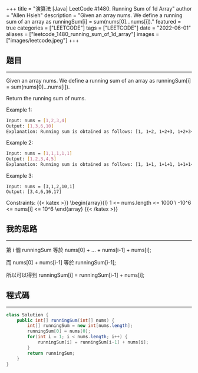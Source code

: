 +++
title = "演算法 [Java] LeetCode #1480. Running Sum of 1d Array"
author = "Allen Hsieh"
description = "Given an array nums. We define a running sum of an array as runningSum[i] = sum(nums[0]…nums[i])."
featured = true
categories = ["LEETCODE"]
tags = ["LEETCODE"]
date = "2022-06-01"
aliases = ["leetcode_1480_running_sum_of_1d_array"]
images = ["images/leetcode.jpeg"]
+++

## 題目
---
Given an array nums. We define a running sum of an array as runningSum[i] = sum(nums[0]…nums[i]).

Return the running sum of nums.

Example 1: 
```bash
Input: nums = [1,2,3,4]
Output: [1,3,6,10]
Explanation: Running sum is obtained as follows: [1, 1+2, 1+2+3, 1+2+3+4].
```
Example 2:
```bash
Input: nums = [1,1,1,1,1]
Output: [1,2,3,4,5]
Explanation: Running sum is obtained as follows: [1, 1+1, 1+1+1, 1+1+1+1, 1+1+1+1+1].
```

Example 3:
```
Input: nums = [3,1,2,10,1]
Output: [3,4,6,16,17]
```

Constraints:
{{< katex >}}
  \begin{array}{l}
    1 <= nums.length <= 1000 \\
    -10^6 <= nums[i] <= 10^6 
  \end{array}
{{< /katex >}}


## 我的思路
---
第 i 個 runningSum 等於 nums[0] + ... + nums[i-1] + nums[i];

而 nums[0] + nums[i-1] 等於 runningSum[i-1];

所以可以得到 runningSum[i] = runningSum[i-1] + nums[i];


## 程式碼
---
```Java
class Solution {
    public int[] runningSum(int[] nums) {
        int[] runningSum = new int[nums.length];
        runningSum[0] = nums[0];
        for(int i = 1; i < nums.length; i++) {
            runningSum[i] = runningSum[i-1] + nums[i];
        }
        return runningSum;
    }
}
```